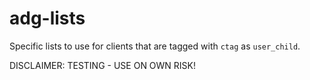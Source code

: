 # adg-lists

Specific lists to use for clients that are tagged with `ctag` as `user_child`.

DISCLAIMER: TESTING - USE ON OWN RISK!


